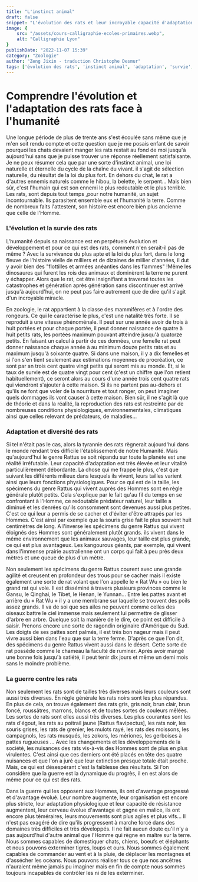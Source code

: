 ```yaml
---
title: "L'instinct animal"
draft: false
snippet: "L'évolution des rats et leur incroyable capacité d'adaptation face à l'humanité."
image: {
    src: "/assets/cours-calligraphie-ecoles-primaires.webp",
    alt: "Calligraphie Lyon"
}
publishDate: "2022-11-07 15:39"
category: "Zoologie"
author: "Zeng Jixin - traduction Christophe Desmur"
tags: ['évolution des rats', 'instinct animal', 'adaptation', 'survie', 'prédateurs naturels', 'reproduction', 'diversité des rats', 'nuisances', 'résistance', 'guerre contre les rats']
---
```

# Comprendre l'évolution et l'adaptation des rats face à l'humanité

Une longue période de plus de trente ans s'est écoulée sans même que je m'en soit rendu compte et cette question que je me posais enfant de savoir pourquoi les chats devaient manger les rats restait au fond de moi jusqu'à aujourd'hui sans que je puisse trouver une réponse réellement satisfaisante. Je ne peux résumer cela que par une sorte d'instinct animal, une loi naturelle et éternelle du cycle de la chaîne du vivant. il s'agit de sélection naturelle, du résultat de la loi du plus fort. En dehors du chat, le rat a d'autres ennemis naturels comme le hibou, la belette, le serpent... Mais bien sûr, c'est l'humain qui est son ennemi le plus redoutable et le plus terrible. Les rats, sont depuis tout temps ,pour notre humanité, un sujet incontournable. Ils parasitent ensemble eux et l'humanité la terre. Comme de nombreux faits l'attestent, son histoire est encore bien plus ancienne que celle de l'Homme.



### L'évolution et la survie des rats



L'humanité depuis sa naissance est en perpétuels évolution et développement et pour ce qui est des rats, comment n'en serait-il pas de même ? Avec la survivance du plus apte et la loi du plus fort, dans le long fleuve de l'histoire vielle de milliers et de dizaines de millier d'années, il dut y avoir bien des "flottilles et armées anéanties dans les flammes" !Même les dinosaures qui furent les rois des animaux et dominèrent la terre ne purent y échapper. Alors que le rat, cet être insignifiant a traversé toutes les catastrophes et génération après génération sans discontinuer est arrivé jusqu'à aujourd'hui, on ne peut pas faire autrement que de dire qu'il s'agit d'un incroyable miracle.



En zoologie, le rat appartient à la classe des mammifères et à l'ordre des rongeurs. Ce qui le caractérise le plus, c'est une natalité très forte. Il se reproduit à une vitesse phénoménale. Il peut sur une année avoir de trois à huit portées et pour chaque portée, il peut donner naissance de quatre à huit petits rats, les portées maximum pouvant atteindre jusqu'à quatorze petits. En faisant un calcul à partir de ces données, une femelle rat peut donner naissance chaque année à au minimum douze petits rats et au maximum jusqu'à soixante quatre. Si dans une maison, il y a dix femelles et si l'on s'en tient seulement aux estimations moyennes de procréation, ce sont par an trois cent quatre vingt petits qui seront mis au monde. Et, si le taux de survie est de quatre vingt pour cent (c'est un chiffre que l'on retient habituellement), ce seront alors au cours d'une année trois cent quatre rats qui viendront s'ajouter à cette maison. Si ils ne partent pas au-dehors et qu'ils ne font que voler de la nourriture et tout ronger, on peut imaginer quels dommages ils vont causer à cette maison. Bien sûr, il ne s'agit là que de théorie et dans la réalité, la reproduction des rats est restreinte par de nombreuses conditions physiologiques, environnementales, climatiques ainsi que celles relevant de prédateurs, de maladies...



### Adaptation et diversité des rats



Si tel n'était pas le cas, alors la tyrannie des rats règnerait aujourd'hui dans le monde rendant très difficile l'établissement de notre Humanité. Mais qu'aujourd'hui le genre Rattus se soit répandu sur toute la planète est une réalité irréfutable. Leur capacité d'adaptation est très élevée et leur vitalité particulièrement débordante. La chose qui me frappe le plus, c'est que suivant les différents milieux dans lesquels ils vivent, leurs tailles varient ainsi que leurs fonctions physiologiques. Pour ce qui est de la taille, les spécimens du genre Rattus qui vivent auprès des Hommes sont en règle générale plutôt petits. Cela s'explique par le fait qu'au fil du temps en se confrontant à l'Homme, ce redoutable prédateur naturel, leur taille a diminué et les denrées qu'ils consomment sont devenues aussi plus petites. C'est ce qui leur a permis de se cacher et d'éviter d'être attrapés par les Hommes. C'est ainsi par exemple que la souris grise fait le plus souvent huit centimètres de long. A l'inverse les spécimens du genre Rattus qui vivent éloignés des Hommes sont généralement plutôt grands. ils vivent dans le même environnement que les animaux sauvages, leur taille est plus grande, ce qui est plus avantageux. Les kangourous géants, par exemple, qui vivent dans l'immense prairie australienne ont un corps qui fait à peu près deux mètres et une queue de plus d'un mètre.



Non seulement les spécimens du genre Rattus courent avec une grande agilité et creusent en profondeur des trous pour se cacher mais il existe également une sorte de rat volant que l'on appelle le « Rat Wu » ou bien le grand rat qui vole. Il est disséminé à travers plusieurs provinces comme le Gansu, le Qinghai, le Tibet, le Henan, le Yunnan... Entre les pattes avant et arrière du « Rat Wu » il y a une membrane sur laquelle se trouvent des poils assez grands. Il va de soi que ses ailes ne peuvent comme celles des oiseaux battre le ciel immense mais seulement lui permettre de glisser d'arbre en arbre. Quelque soit la manière de le dire, ce point est difficile à saisir. Prenons encore une sorte de ragondin originaire d'Amérique du Sud. Les doigts de ses pattes sont palmés, il est très bon nageur mais il peut vivre aussi bien dans l'eau que sur la terre ferme. D'après ce que l'on dit, des spécimens du genre Rattus vivent aussi dans le désert. Cette sorte de rat possède comme le chameau la faculté de ruminer. Après avoir mangé une bonne fois jusqu'à satiété, il peut tenir dix jours et même un demi mois sans le moindre problème.



### La guerre contre les rats



Non seulement les rats sont de tailles très diverses mais leurs couleurs sont aussi très diverses. En règle générale les rats noirs sont les plus répandus. En plus de cela, on trouve également des rats gris, gris noir, brun clair, brun foncé, roussâtres, marrons, blancs et de toutes sortes de couleurs mêlées. Les sortes de rats sont elles aussi très diverses. Les plus courantes sont les rats d'égout, les rats au poitrail jaune \[Rattus flavipectus\], les rats noir, les souris grises, les rats de grenier, les mulots rayé, les rats des moissons, les campagnols, les rats musqués, les zokors, les mériones, les gerboises à pattes rugueuses ... Avec les changements et les développements de la société, les nuisances des rats vis-à-vis des Hommes sont de plus en plus virulentes. C'est ainsi que ces derniers ont été placés en tête des quatre nuisances et que l'on a juré que leur extinction presque totale était proche. Mais, ce qui est désespérant c'est la faiblesse des résultats. Si l'on considère que la guerre est la dynamique du progrès, il en est alors de même pour ce qui est des rats.



Dans la guerre qui les opposent aux Hommes, ils ont d'avantage progressé et d'avantage évolué. Leur nombre augmente, leur organisation est encore plus stricte, leur adaptation physiologique et leur capacité de résistance augmentent, leur cerveau évolue d'avantage et gagne en malice, ils ont encore plus téméraires, leurs mouvements sont plus agiles et plus vifs... Il n'est pas exagéré de dire qu'ils progressent à marche forcé dans des domaines très difficiles et très développés. Il ne fait aucun doute qu'il n'y a pas aujourd'hui d'autre animal que l'Homme qui règne en maître sur la terre. Nous sommes capables de domestiquer chats, chiens, boeufs et éléphants et nous pouvons exterminer tigres, loups et ours. Nous sommes également capables de commander au vent et à la pluie, de déplacer les montagnes et d'assécher les océans. Nous pouvons réaliser tous ce que nos ancêtres n'auraient même jamais pu imaginer mais en fin de compte nous sommes toujours incapables de contrôler les ni de les exterminer.
